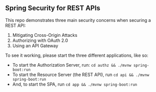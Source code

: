 Spring Security for REST APIs
------------------------

This repo demonstrates three main security concerns when securing a REST API:

1. Mitigating Cross-Origin Attacks
2. Authorizing with OAuth 2.0
3. Using an API Gateway

To see it working, please start the three different applications, like so:

* To start the Authorization Server, run: `cd authz && ./mvnw spring-boot:run`
* To start the Resource Server (the REST API), run `cd api && ./mvnw spring-boot:run`
* And, to start the SPA, run `cd app && ./mvnw spring-boot:run`

